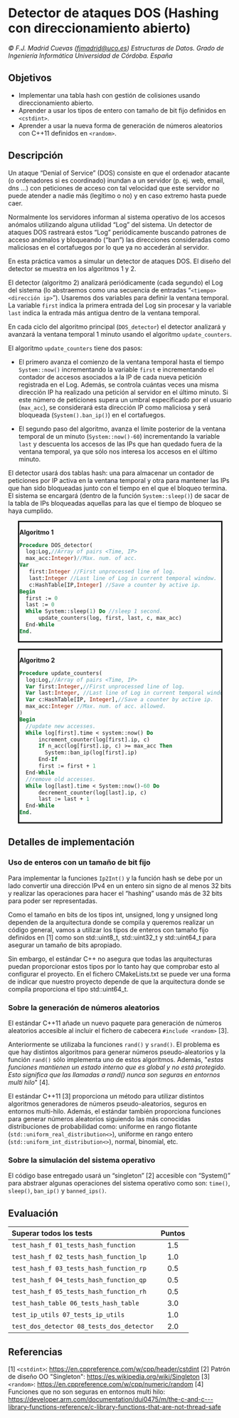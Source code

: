 # Detector de ataques DOS (Hashing con direccionamiento abierto)

_© F.J. Madrid Cuevas (fjmadrid@uco.es)_
_Estructuras de Datos. Grado de Ingeniería Informática_
_Universidad de Córdoba. España_

## Objetivos

- Implementar una tabla hash con gestión de colisiones usando direccionamiento abierto.
- Aprender a usar los tipos de entero con tamaño de bit fijo definidos en `<cstdint>`.
- Aprender a usar la nueva forma de generación de números aleatorios con C++11 definidos en `<random>`.

## Descripción

Un ataque “Denial of Service” (DOS) consiste en que el ordenador atacante (o ordenadores si es coordinado) inundan a un servidor (p. ej. web, email, dns …) con peticiones de acceso con tal velocidad que este servidor no puede atender a nadie más (legítimo o no) y en caso extremo hasta puede caer.

Normalmente los servidores informan al sistema operativo de los accesos anómalos utilizando alguna utilidad “Log” del sistema. Un detector de ataques DOS rastreará estos “Log” periódicamente buscando patrones de acceso anómalos y bloqueando (“ban”) las direcciones consideradas como maliciosas en el cortafuegos por lo que ya no accederán al servidor.

En esta práctica vamos a simular un detector de ataques DOS. El diseño del detector se muestra en los algoritmos 1 y 2.

El detector (algoritmo 2) analizará periódicamente (cada segundo) el Log del sistema (lo abstraemos como una secuencia de entradas “`<tiempo> <dirección ip>`”). Usaremos dos variables para definir la ventana temporal. La variable `first` indica la primera entrada del Log sin procesar y la variable `last` indica la entrada más antigua dentro de la ventana temporal.

En cada ciclo del algoritmo principal (`DOS_detector`) el detector analizará y avanzará la ventana temporal 1 minuto usando el algoritmo `update_counters`.

El algoritmo `update_counters` tiene dos pasos:

- El primero avanza el comienzo de la ventana temporal hasta el tiempo `System::now()` incrementando la variable `first` e incrementando el contador de accesos asociados a la IP de cada nueva petición registrada en el Log. Además, se controla cuántas veces una misma dirección IP ha realizado una petición al servidor en el último minuto. Si este número de peticiones supera un umbral especificado por el usuario (`max_acc`), se considerará esta dirección IP como maliciosa y será bloqueada (`System().ban_ip()`) en el cortafuegos.

- El segundo paso del algoritmo, avanza el límite posterior de la ventana temporal de un minuto (`System::now()-60`) incrementando la variable `last` y descuenta los accesos de las IPs que han quedado fuera de la ventana temporal, ya que sólo nos interesa los accesos en el último minuto.

El detector usará dos tablas hash: una para almacenar un contador de peticiones por IP activa en la ventana temporal y otra para mantener las IPs que han sido bloqueadas junto con el tiempo en el que el bloqueo termina. El sistema se encargará (dentro de la función `System::sleep()`) de sacar de la tabla de IPs bloqueadas aquellas para las que el tiempo de bloqueo se haya cumplido.

<div style= "margin-left: auto;
            margin-right: auto;
            margin-top: 1em;
            margin-bottom: 1em;
            width: 90%;
            border: solid;">

**Algoritmo 1**

```pascal
Procedure DOS_detector(
  log:Log,//Array of pairs <Time, IP>
  max_acc:Integer)//Max. num. of acc.
Var
   first:Integer //First unprocessed line of log.
   last:Integer //Last line of Log in current temporal window.
   c:HashTable[IP,Integer] //Save a counter by active ip.
Begin
  first := 0
  last := 0
  While System::sleep(1) Do //sleep 1 second.
 	  update_counters(log, first, last, c, max_acc)
  End-While
End.
```

</div>

<div style= "margin-left: auto;
            margin-right: auto;
            margin-top: 1em;
            margin-bottom: 1em;
            width: 90%;
            border: solid;">

**Algoritmo 2**

```pascal
Procedure update_counters(
  log:Log,//Array of pairs <Time, IP>
  Var first:Integer,//First unprocessed line of log.
  Var last:Integer, //Last line of Log in current temporal window.
  Var c:HashTable[IP, Integer],//Save a counter by active ip.
  max_acc:Integer //Max. num. of acc. allowed.
)
Begin
  //update new accesses.
  While log[first].time < system::now() Do
	  increment_counter(log[first].ip, c)
	  If n_acc(log[first].ip, c) >= max_acc Then
  	    System::ban_ip(log[first].ip)
	  End-If
	  first := first + 1
  End-While
  //remove old accesses.
  While log[last].time < System::now()-60 Do
	  decrement_counter(log[last].ip, c)
	  last := last + 1
  End-While
End.
```

</div>

## Detalles de implementación

### Uso de enteros con un tamaño de bit fijo

Para implementar la funciones `Ip2Int()` y la función hash se debe por un lado convertir una dirección IPv4 en un entero sin signo de al menos 32 bits y realizar las operaciones para hacer el “hashing” usando más de 32 bits para poder ser representadas.

Como el tamaño en bits de los tipos int, unsigned, long y unsigned long dependen de la arquitectura donde se compila y queremos realizar un código general, vamos a utilizar los tipos de enteros con tamaño fijo definidos en <cstdint> [1] como son std::uint8_t, std::uint32_t y std::uint64_t para asegurar un tamaño de bits apropiado.

Sin embargo, el estándar C++ no asegura que todas las arquitecturas puedan proporcionar estos tipos por lo tanto hay que comprobar esto al configurar el proyecto. En el fichero CMakeLists.txt se puede ver una forma de indicar que nuestro proyecto depende de que la arquitectura donde se compila proporciona el tipo std::uint64_t.

### Sobre la generación de números aleatorios

El estándar C++11 añade un nuevo paquete para generación de números aleatorios accesible al incluir el fichero de cabecera `#include <random>` [3].

Anteriormente se utilizaba la funciones `rand()` y `srand()`. El problema es que hay distintos algoritmos para generar números pseudo-aleatorios y la función `rand()` sólo implementa uno de estos algoritmos. Además, "_estas funciones mantienen un estado interno que es global y no está protegido. Esto significa que las llamadas a rand() nunca son seguras en entornos multi hilo_" [4].

El estándar C++11 [3] proporciona un método para utilizar distintos algoritmos generadores de números pseudo-aleatorios, seguros en entornos multi-hilo. Además, el estándar también proporciona funciones para generar números aleatorios siguiendo las más conocidas distribuciones de probabilidad como: uniforme en rango flotante (`std::uniform_real_distribution<>`), uniforme en rango entero (`std::uniform_int_distribution<>`), normal, binomial, etc.

### Sobre la simulación del sistema operativo

El código base entregado usará un “singleton” [2] accesible con “System()” para abstraer algunas operaciones del sistema operativo como son: `time()`, `sleep()`, `ban_ip()` y `banned_ips()`.

## Evaluación

| Superar todos los tests                | Puntos |
| :------------------------------------- | :----: |
| `test_hash_f 01_tests_hash_function`      | 1.5    |
| `test_hash_f 02_tests_hash_function_lp`   | 1.0    |
| `test_hash_f 03_tests_hash_function_rp`   | 0.5    |
| `test_hash_f 04_tests_hash_function_qp`   | 0.5    |
| `test_hash_f 05_tests_hash_function_rh`   | 0.5    |
| `test_hash_table 06_tests_hash_table`     | 3.0    |
| `test_ip_utils 07_tests_ip_utils`         | 1.0    |
| `test_dos_detector 08_tests_dos_detector` | 2.0    |

## Referencias

[1] `<cstdint>`: https://en.cppreference.com/w/cpp/header/cstdint
[2] Patrón de diseño OO "Singleton": https://es.wikipedia.org/wiki/Singleton
[3] `<random>`: https://en.cppreference.com/w/cpp/numeric/random
[4] Funciones que no son seguras en entornos multi hilo: https://developer.arm.com/documentation/dui0475/m/the-c-and-c---library-functions-reference/c-library-functions-that-are-not-thread-safe
